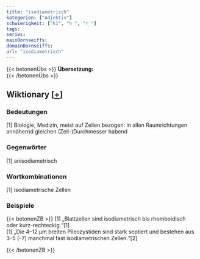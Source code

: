 ```yaml
---
title: "isodiametrisch"
kategorien: ["Adjektiv"]
schwierigkeit: ["k1", "h_", "r_"]
tags:
series:
mainDornseiffs:
domainDornseiffs:
url: "isodiametrisch"
---
```


{{< betonenÜbs >}}
**Übersetzung:**  
{{< /betonenÜbs >}}

## Wiktionary [[+](https://de.wiktionary.org/wiki/isodiametrisch)]

### Bedeutungen
[1] Biologie, Medizin, meist auf Zellen bezogen: in allen Raumrichtungen annähernd gleichen (Zell-)Durchmesser habend  

### Gegenwörter
[1] anisodiametrisch  

### Wortkombinationen
[1] isodiametrische Zellen  

### Beispiele
{{< betonenZB >}}
[1] „Blattzellen sind isodiametrisch bis rhomboidisch oder kurz-rechteckig.“[1]  
[1] „Die 4–12 μm breiten Pileozystiden sind stark septiert und bestehen aus 3–5 (–7) manchmal fast isodiametrischen Zellen.“[2]  

{{< /betonenZB >}}

